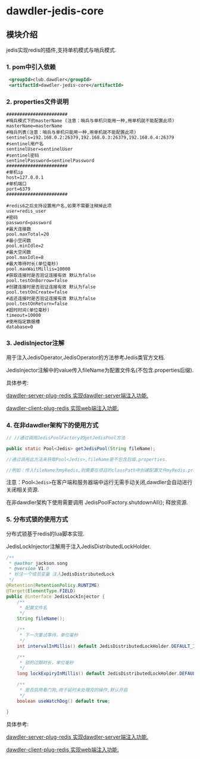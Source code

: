 # dawdler-jedis-core

## 模块介绍

jedis实现redis的插件,支持单机模式与哨兵模式.

### 1. pom中引入依赖

```xml
 <groupId>club.dawdler</groupId>
 <artifactId>dawdler-jedis-core</artifactId>
```

### 2. properties文件说明

```properties
#######################
#哨兵模式下的masterName (注意：哨兵与单机只能用一种,用单机就不能配置此项)
masterName=masterName
#哨兵列表(注意：哨兵与单机只能用一种,用单机就不能配置此项)
sentinels=192.168.0.2:26379,192.168.0.3:26379,192.168.0.4:26379
#sentinel用户名
sentinelUser=sentinelUser
#sentinel密码
sentinelPassword=sentinelPassword
#######################
#单机ip
host=127.0.0.1
#单机端口
port=6379
#######################

#redis6之后支持设置用户名,如果不需要注释掉此项
user=redis_user
#密码
password=password
#最大连接数
pool.maxTotal=20
#最小空闲数
pool.minIdle=2
#最大空闲数
pool.maxIdle=8
#最大等待时长(单位毫秒)
pool.maxWaitMillis=10000
#获取连接时是否验证连接有效 默认为false
pool.testOnBorrow=false
#创建连接时是否验证连接有效 默认为false
pool.testOnCreate=false
#返还连接时是否验证连接有效 默认为false
pool.testOnReturn=false
#超时时间(单位毫秒)
timeout=10000
#使用指定数据槽
database=0
```

### 3. JedisInjector注解

用于注入JedisOperator,JedisOperator的方法参考Jedis类官方文档.

JedisInjector注解中的value传入fileName为配置文件名(不包含.properties后缀).

具体参考:

[dawdler-server-plug-redis 实现dawdler-server端注入功能.](../dawdler-server-plug-jedis/README.md)

[dawdler-client-plug-redis 实现web端注入功能.](../dawdler-client-plug-jedis/README.md)

### 4. 在非dawdler架构下的使用方式

```java
// //通过调用JedisPoolFactory的getJedisPool方法

public static Pool<Jedis> getJedisPool(String fileName); 

//通过调用此方法来获取Pool<Jedis>,fileName是不包含后缀.properties.

//例如：传入fileName为myRedis,则需要在项目的classPath中创建配置文件myRedis.properties.

```

注意：Pool```<Jedis>```在客户端和服务器端中运行无需手动关闭,dawdler会自动进行关闭相关资源.

在非dawdler架构下使用需要调用 JedisPoolFactory.shutdownAll(); 释放资源.

### 5. 分布式锁的使用方式

分布式锁基于redis的lua脚本实现.

JedisLockInjector注解用于注入JedisDistributedLockHolder.

```java
/**
 * @author jackson.song
 * @version V1.0
 * 标注一个成员变量 注入JedisDistributedLock
 */
@Retention(RetentionPolicy.RUNTIME)
@Target(ElementType.FIELD)
public @interface JedisLockInjector {
    /**
     * 配置文件名
     */
    String fileName();

    /**
     * 下一次重试等待，单位毫秒
     */
    int intervalInMillis() default JedisDistributedLockHolder.DEFAULT_INTERVAL_IN_MILLIS;

    /**
     * 锁的过期时长，单位毫秒
     */
    long lockExpiryInMillis() default JedisDistributedLockHolder.DEFAULT_LOCK_EXPIRY_IN_MILLIS;

    /**
     * 是否启用看门狗,用于延时未处理完的操作,默认开启
     */
    boolean useWatchDog() default true;

}
```

具体参考:

[dawdler-server-plug-redis 实现dawdler-server端注入功能.](../dawdler-server-plug-jedis/README.md)

[dawdler-client-plug-redis 实现web端注入功能.](../dawdler-client-plug-jedis/README.md)
